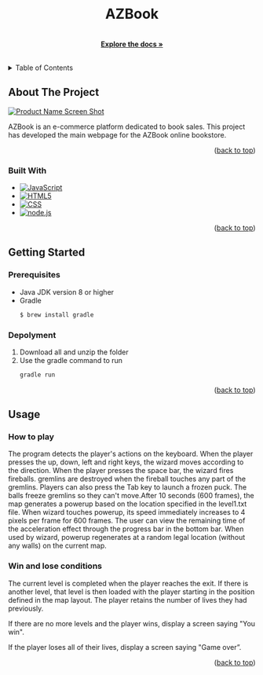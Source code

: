 <!-- Improved compatibility of back to top link: See: https://github.com/othneildrew/Best-README-Template/pull/73 -->
<a name="readme-top"></a>

<!-- PROJECT LOGO -->
<br />
<div align="center">
  
<h1 align="center">AZBook</h1>

  <p align="center">
    <br />
    <a href="https://github.com/Therodore99/AZBook"><strong>Explore the docs »</strong></a>
    <br />
    <br />
  </p>
</div>



<!-- TABLE OF CONTENTS -->
<details>
  <summary>Table of Contents</summary>
  <ol>
    <li>
      <a href="#about-the-project">About The Project</a>
      <ul>
        <li><a href="#built-with">Built With</a></li>
      </ul>
    </li>
    <li>
      <a href="#getting-started">Getting Started</a>
      <ul>
        <li><a href="#prerequisites">Prerequisites</a></li>
        <li><a href="#installation">Installation</a></li>
      </ul>
    </li>
    <li><a href="#usage">Usage</a></li>
  </ol>
</details>



<!-- ABOUT THE PROJECT -->
## About The Project

[![Product Name Screen Shot][product-screenshot]](https://example.com)

AZBook is an e-commerce platform dedicated to book sales. This project has developed the main webpage for the AZBook online bookstore.

<p align="right">(<a href="#readme-top">back to top</a>)</p>



### Built With
* [![JavaScript][JavaScript]][JavaScript-url]
* [![HTML5][HTML5]][HTML5-url]
* [![CSS][CSS]][CSS-url]
* [![node.js][node.js]][node.js-url]
<p align="right">(<a href="#readme-top">back to top</a>)</p>



<!-- GETTING STARTED -->
## Getting Started


### Prerequisites

* Java JDK version 8 or higher
* Gradle
  ```sh
  $ brew install gradle
  ```

### Depolyment
1. Download all and unzip the folder
2. Use the gradle command to run
   ```sh
   gradle run
   ```
<p align="right">(<a href="#readme-top">back to top</a>)</p>



<!-- USAGE EXAMPLES -->
## Usage

### How to play
The program detects the player's actions on the keyboard. When the player presses the up, down, left and right keys, the wizard moves according to the direction. When the player presses the space bar, the wizard fires fireballs. gremlins are destroyed when the fireball touches any part of the gremlins. Players can also press the Tab key to launch a frozen puck. The balls freeze gremlins so they can't move.After 10 seconds (600 frames), the map generates a powerup based on the location specified in the level1.txt file. When wizard touches powerup, its speed immediately increases to 4 pixels per frame for 600 frames. The user can view the remaining time of the acceleration effect through the progress bar in the bottom bar. When used by wizard, powerup regenerates at a random legal location (without any walls) on the current map.

### Win and lose conditions
The current level is completed when the player reaches the exit. If there is another level, that level is then loaded with the player starting in the position defined in the map layout. The player retains the number of lives they had previously. 

If there are no more levels and the player wins, display a screen saying "You win". 

If the player loses all of their lives, display a screen saying "Game over”.

<p align="right">(<a href="#readme-top">back to top</a>)</p>









<!-- MARKDOWN LINKS & IMAGES -->
<!-- https://www.markdownguide.org/basic-syntax/#reference-style-links -->
[contributors-shield]: https://img.shields.io/github/contributors/github_username/repo_name.svg?style=for-the-badge
[contributors-url]: https://github.com/github_username/repo_name/graphs/contributors
[forks-shield]: https://img.shields.io/github/forks/github_username/repo_name.svg?style=for-the-badge
[forks-url]: https://github.com/github_username/repo_name/network/members
[stars-shield]: https://img.shields.io/github/stars/github_username/repo_name.svg?style=for-the-badge
[stars-url]: https://github.com/github_username/repo_name/stargazers
[issues-shield]: https://img.shields.io/github/issues/github_username/repo_name.svg?style=for-the-badge
[issues-url]: https://github.com/github_username/repo_name/issues
[license-shield]: https://img.shields.io/github/license/github_username/repo_name.svg?style=for-the-badge
[license-url]: https://github.com/github_username/repo_name/blob/master/LICENSE.txt
[linkedin-shield]: https://img.shields.io/badge/-LinkedIn-black.svg?style=for-the-badge&logo=linkedin&colorB=555
[linkedin-url]: https://linkedin.com/in/linkedin_username
[product-screenshot]: demoImage/GameDemo.png
[JavaScript]: https://img.shields.io/badge/javascript-%23323330.svg?style=for-the-badge&logo=javascript&logoColor=%23F7DF1E
[JavaScript-url]: [https://www.java.com/en/](https://developer.mozilla.org/en-US/docs/Web/JavaScript/Guide/Introduction)
[HTML5]: https://img.shields.io/badge/html5-%23E34F26.svg?style=for-the-badge&logo=html5&logoColor=white
[HTML5-url]: https://www.w3schools.com/html/
[CSS]: https://img.shields.io/badge/css3-%231572B6.svg?style=for-the-badge&logo=css3&logoColor=white
[CSS-url]: https://www.w3schools.com/css/
[node.js]: https://img.shields.io/badge/node.js-6DA55F?style=for-the-badge&logo=node.js&logoColor=white
[node.js-url]: https://nodejs.org/en
